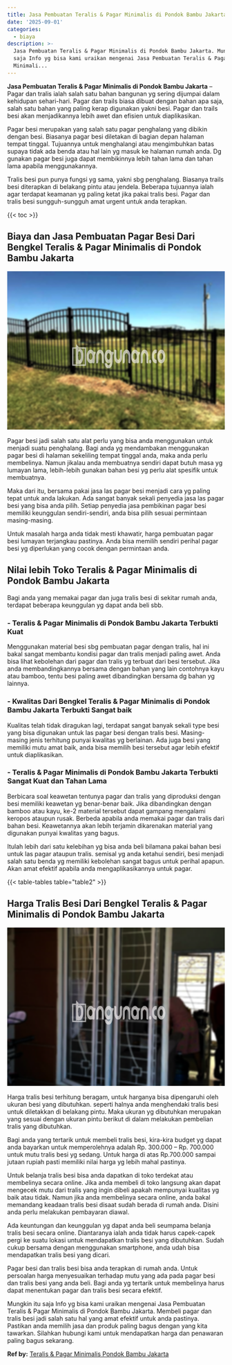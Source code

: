 ```yaml
---
title: Jasa Pembuatan Teralis & Pagar Minimalis di Pondok Bambu Jakarta
date: '2025-09-01'
categories:
  - biaya
description: >-
  Jasa Pembuatan Teralis & Pagar Minimalis di Pondok Bambu Jakarta. Mungkin itu
  saja Info yg bisa kami uraikan mengenai Jasa Pembuatan Teralis & Pagar
  Minimali...
---
```


**Jasa Pembuatan Teralis & Pagar Minimalis di Pondok Bambu Jakarta** – Pagar dan tralis ialah salah satu bahan bangunan yg sering dijumpai dalam kehidupan sehari-hari. Pagar dan trails biasa dibuat dengan bahan apa saja, salah satu bahan yang paling kerap digunakan yakni besi. Pagar dan trails besi akan menjadikannya lebih awet dan efisien untuk diaplikasikan.

Pagar besi merupakan yang salah satu pagar penghalang yang dibikin dengan besi. Biasanya pagar besi diletakan di bagian depan halaman tempat tinggal. Tujuannya untuk menghalangi atau mengimbuhkan batas supaya tidak ada benda atau hal lain yg masuk ke halaman rumah anda. Dg gunakan pagar besi juga dapat membikinnya lebih tahan lama dan tahan lama apabila menggunakannya.

Tralis besi pun punya fungsi yg sama, yakni sbg penghalang. Biasanya trails besi diterapkan di belakang pintu atau jendela. Beberapa tujuannya ialah agar terdapat keamanan yg paling ketat jika pakai tralis besi. Pagar dan tralis besi sungguh-sungguh amat urgent untuk anda terapkan.

{{< toc >}}

## Biaya dan Jasa Pembuatan Pagar Besi Dari Bengkel Teralis & Pagar Minimalis di Pondok Bambu Jakarta

![Jasa Pembuatan Teralis & Pagar Minimalis di Pondok Bambu Jakarta](/images/pagar-minimalis-murah-02.png)

Pagar besi jadi salah satu alat perlu yang bisa anda menggunakan untuk menjadi suatu penghalang. Bagi anda yg mendambakan menggunakan pagar besi di halaman sekeliling tempat tinggal anda, maka anda perlu membelinya. Namun jikalau anda membuatnya sendiri dapat butuh masa yg lumayan lama, lebih-lebih gunakan bahan besi yg perlu alat spesifik untuk membuatnya.

Maka dari itu, bersama pakai jasa las pagar besi menjadi cara yg paling tepat untuk anda lakukan. Ada sangat banyak sekali penyedia jasa las pagar besi yang bisa anda pilih. Setiap penyedia jasa pembikinan pagar besi memiliki keunggulan sendiri-sendiri, anda bisa pilih sesuai permintaan masing-masing.

Untuk masalah harga anda tidak mesti khawatir, harga pembuatan pagar besi lumayan terjangkau pastinya. Anda bisa memilih sendiri perihal pagar besi yg diperlukan yang cocok dengan permintaan anda.

## Nilai lebih Toko Teralis & Pagar Minimalis di Pondok Bambu Jakarta

Bagi anda yang memakai pagar dan juga tralis besi di sekitar rumah anda, terdapat beberapa keunggulan yg dapat anda beli sbb.

### \- Teralis & Pagar Minimalis di Pondok Bambu Jakarta Terbukti Kuat

Menggunakan material besi sbg pembuatan pagar dengan tralis, hal ini bakal sangat membantu kondisi pagar dan tralis menjadi paling awet. Anda bisa lihat kebolehan dari pagar dan tralis yg terbuat dari besi tersebut. Jika anda membandingkannya bersama dengan bahan yang lain contohnya kayu atau bamboo, tentu besi paling awet dibandingkan bersama dg bahan yg lainnya.

### \- Kwalitas Dari Bengkel Teralis & Pagar Minimalis di Pondok Bambu Jakarta Terbukti Sangat baik

Kualitas telah tidak diragukan lagi, terdapat sangat banyak sekali type besi yang bisa digunakan untuk las pagar besi dengan tralis besi. Masing-masing jenis terhitung punyai kwalitas yg berlainan. Ada juga besi yang memiliki mutu amat baik, anda bisa memilih besi tersebut agar lebih efektif untuk diaplikasikan.

### \- Teralis & Pagar Minimalis di Pondok Bambu Jakarta Terbukti Sangat Kuat dan Tahan Lama

Berbicara soal keawetan tentunya pagar dan tralis yang diproduksi dengan besi memiliki keawetan yg benar-benar baik. Jika dibandingkan dengan bamboo atau kayu, ke-2 material tersebut dapat gampang mengalami keropos ataupun rusak. Berbeda apabila anda memakai pagar dan tralis dari bahan besi. Keawetannya akan lebih terjamin dikarenakan material yang digunakan punyai kwalitas yang bagus.

Itulah lebih dari satu kelebihan yg bisa anda beli bilamana pakai bahan besi untuk las pagar ataupun tralis. semisal yg anda ketahui sendiri, besi menjadi salah satu benda yg memiliki kebolehan sangat bagus untuk perihal apapun. Akan amat efektif apabila anda mengaplikasikannya untuk pagar.

{{< table-tables table="table2" >}}

## Harga Tralis Besi Dari Bengkel Teralis & Pagar Minimalis di Pondok Bambu Jakarta

![Jasa Pembuatan Teralis & Pagar Minimalis di Pondok Bambu Jakarta](/images/teralis-minimalis-murah-33.png)

Harga tralis besi terhitung beragam, untuk harganya bisa dipengaruhi oleh ukuran besi yang dibutuhkan. seperti halnya anda menghendaki tralis besi untuk diletakkan di belakang pintu. Maka ukuran yg dibutuhkan merupakan yang sesuai dengan ukuran pintu berikut di dalam melakukan pembelian tralis yang dibutuhkan.

Bagi anda yang tertarik untuk membeli tralis besi, kira-kira budget yg dapat anda bayarkan untuk memperolehnya adalah Rp. 300.000 – Rp. 700.000 untuk mutu tralis besi yg sedang. Untuk harga di atas Rp.700.000 sampai jutaan rupiah pasti memiliki nilai harga yg lebih mahal pastinya.

Untuk belanja tralis besi bisa anda dapatkan di toko terdekat atau membelinya secara online. Jika anda membeli di toko langsung akan dapat mengecek mutu dari tralis yang ingin dibeli apakah mempunyai kualitas yg baik atau tidak. Namun jika anda membelinya secara online, anda bakal memandang keadaan tralis besi disaat sudah berada di rumah anda. Disini anda perlu melakukan pembayaran diawal.

Ada keuntungan dan keunggulan yg dapat anda beli seumpama belanja tralis besi secara online. Diantaranya ialah anda tidak harus capek-capek pergi ke suatu lokasi untuk mendapatkan tralis besi yang dibutuhkan. Sudah cukup bersama dengan menggunakan smartphone, anda udah bisa mendapatkan tralis besi yang dicari.

Pagar besi dan tralis besi bisa anda terapkan di rumah anda. Untuk persoalan harga menyesuaikan terhadap mutu yang ada pada pagar besi dan tralis besi yang anda beli. Bagi anda yg tertarik untuk membelinya harus dapat menentukan pagar dan tralis besi secara efektif.

Mungkin itu saja Info yg bisa kami uraikan mengenai Jasa Pembuatan Teralis & Pagar Minimalis di Pondok Bambu Jakarta. Membeli pagar dan tralis besi jadi salah satu hal yang amat efektif untuk anda pastinya. Pastikan anda memilih jasa dan produk paling bagus dengan yang kita tawarkan. Silahkan hubungi kami untuk mendapatkan harga dan penawaran paling bagus sekarang.

**Ref by:** [Teralis & Pagar Minimalis Pondok Bambu Jakarta](https://id.wikipedia.org/wiki/Teralis)
